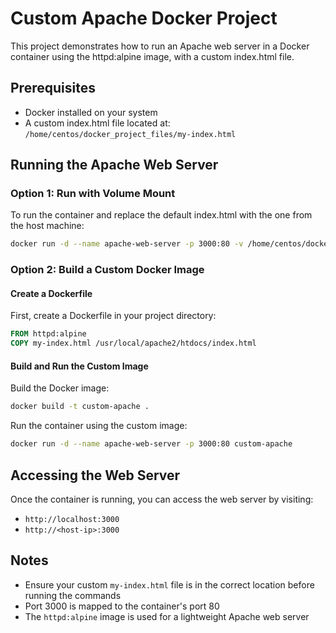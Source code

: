 # Custom Apache Docker Project

This project demonstrates how to run an Apache web server in a Docker container using the httpd:alpine image, with a custom index.html file.

## Prerequisites

- Docker installed on your system
- A custom index.html file located at: `/home/centos/docker_project_files/my-index.html`

## Running the Apache Web Server

### Option 1: Run with Volume Mount

To run the container and replace the default index.html with the one from the host machine:

```bash
docker run -d --name apache-web-server -p 3000:80 -v /home/centos/docker_project_files/my-index.html:/usr/local/apache2/htdocs/index.html httpd:alpine
```

### Option 2: Build a Custom Docker Image

#### Create a Dockerfile

First, create a Dockerfile in your project directory:

```dockerfile
FROM httpd:alpine
COPY my-index.html /usr/local/apache2/htdocs/index.html
```

#### Build and Run the Custom Image

Build the Docker image:

```bash
docker build -t custom-apache .
```

Run the container using the custom image:

```bash
docker run -d --name apache-web-server -p 3000:80 custom-apache
```

## Accessing the Web Server

Once the container is running, you can access the web server by visiting:

- `http://localhost:3000`
- `http://<host-ip>:3000`

## Notes

- Ensure your custom `my-index.html` file is in the correct location before running the commands
- Port 3000 is mapped to the container's port 80
- The `httpd:alpine` image is used for a lightweight Apache web server
